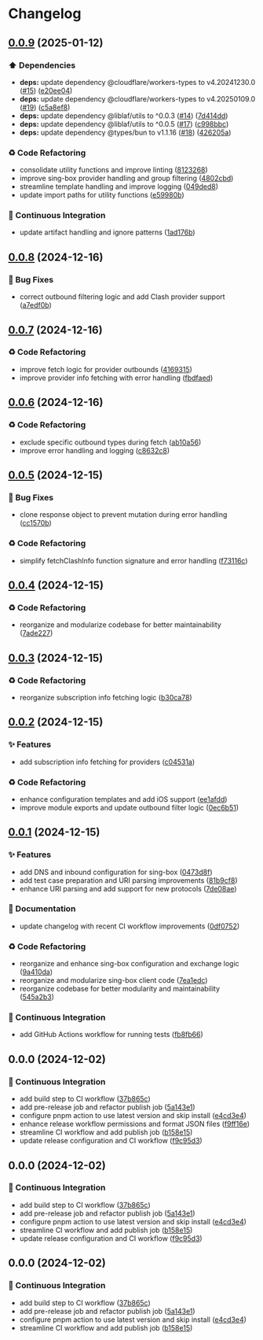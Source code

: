 # Changelog

## [0.0.9](https://github.com/liblaf/sub-converter/compare/v0.0.8...v0.0.9) (2025-01-12)


### ⬆️ Dependencies

* **deps:** update dependency @cloudflare/workers-types to v4.20241230.0 ([#15](https://github.com/liblaf/sub-converter/issues/15)) ([e20ee04](https://github.com/liblaf/sub-converter/commit/e20ee045a8e87d6c122d214aec6a57319d92feb0))
* **deps:** update dependency @cloudflare/workers-types to v4.20250109.0 ([#19](https://github.com/liblaf/sub-converter/issues/19)) ([c5a8ef8](https://github.com/liblaf/sub-converter/commit/c5a8ef8796b80bc9af528f5480927734deda261b))
* **deps:** update dependency @liblaf/utils to ^0.0.3 ([#14](https://github.com/liblaf/sub-converter/issues/14)) ([7d414dd](https://github.com/liblaf/sub-converter/commit/7d414dd6f3041aa37e74e9590d0764e39b810809))
* **deps:** update dependency @liblaf/utils to ^0.0.5 ([#17](https://github.com/liblaf/sub-converter/issues/17)) ([c998bbc](https://github.com/liblaf/sub-converter/commit/c998bbcc0fc46ddb0585995050df60fed8c1c670))
* **deps:** update dependency @types/bun to v1.1.16 ([#18](https://github.com/liblaf/sub-converter/issues/18)) ([426205a](https://github.com/liblaf/sub-converter/commit/426205a6e564506907ac852d50275abf983bd150))


### ♻ Code Refactoring

* consolidate utility functions and improve linting ([8123268](https://github.com/liblaf/sub-converter/commit/81232687bb2e58d5ff424e3d55898ff93046366b))
* improve sing-box provider handling and group filtering ([4802cbd](https://github.com/liblaf/sub-converter/commit/4802cbd4eca8aad192840110b566b0f1f94e049a))
* streamline template handling and improve logging ([049ded8](https://github.com/liblaf/sub-converter/commit/049ded857506d57e81b45f2c3fd9af64e239fb0e))
* update import paths for utility functions ([e59980b](https://github.com/liblaf/sub-converter/commit/e59980b2f7feb99398afd28b0dc3a754fd20817c))


### 🔧 Continuous Integration

* update artifact handling and ignore patterns ([1ad176b](https://github.com/liblaf/sub-converter/commit/1ad176b2de0983c11979395d2d9f7b15f7e71958))

## [0.0.8](https://github.com/liblaf/sub-converter/compare/v0.0.7...v0.0.8) (2024-12-16)

### 🐛 Bug Fixes

- correct outbound filtering logic and add Clash provider support ([a7edf0b](https://github.com/liblaf/sub-converter/commit/a7edf0bca4e7e4dd60000666dfb8619df3ef2bf7))

## [0.0.7](https://github.com/liblaf/sub-converter/compare/v0.0.6...v0.0.7) (2024-12-16)

### ♻ Code Refactoring

- improve fetch logic for provider outbounds ([4169315](https://github.com/liblaf/sub-converter/commit/4169315f153b03fe72be399a76923a951c15f0d1))
- improve provider info fetching with error handling ([fbdfaed](https://github.com/liblaf/sub-converter/commit/fbdfaed9e843b72f2157742ad99d0735f1725a7b))

## [0.0.6](https://github.com/liblaf/sub-converter/compare/v0.0.5...v0.0.6) (2024-12-16)

### ♻ Code Refactoring

- exclude specific outbound types during fetch ([ab10a56](https://github.com/liblaf/sub-converter/commit/ab10a567cac8426ed4a1b376de23e25167ba5140))
- improve error handling and logging ([c8632c8](https://github.com/liblaf/sub-converter/commit/c8632c85a00b8e14f48cfe41b7009df4a991f0c7))

## [0.0.5](https://github.com/liblaf/sub-converter/compare/v0.0.4...v0.0.5) (2024-12-15)

### 🐛 Bug Fixes

- clone response object to prevent mutation during error handling ([cc1570b](https://github.com/liblaf/sub-converter/commit/cc1570b0d933298aa9838dd1cd148e6d3bb771a1))

### ♻ Code Refactoring

- simplify fetchClashInfo function signature and error handling ([f73116c](https://github.com/liblaf/sub-converter/commit/f73116c16a5f74649810016d82c7abc178917f29))

## [0.0.4](https://github.com/liblaf/sub-converter/compare/v0.0.3...v0.0.4) (2024-12-15)

### ♻ Code Refactoring

- reorganize and modularize codebase for better maintainability ([7ade227](https://github.com/liblaf/sub-converter/commit/7ade227b8264853fe14c9bbc345ff1c0176c911e))

## [0.0.3](https://github.com/liblaf/sub-converter/compare/v0.0.2...v0.0.3) (2024-12-15)

### ♻ Code Refactoring

- reorganize subscription info fetching logic ([b30ca78](https://github.com/liblaf/sub-converter/commit/b30ca78f5a20c7cede9cfe6591a187e5bce25624))

## [0.0.2](https://github.com/liblaf/sub-converter/compare/v0.0.1...v0.0.2) (2024-12-15)

### ✨ Features

- add subscription info fetching for providers ([c04531a](https://github.com/liblaf/sub-converter/commit/c04531a52be7b55d7dd5f4a1b43110c90cf074a4))

### ♻ Code Refactoring

- enhance configuration templates and add iOS support ([ee1afdd](https://github.com/liblaf/sub-converter/commit/ee1afdd46b68bddec9810d615a5cf0c0153edbdc))
- improve module exports and update outbound filter logic ([0ec6b51](https://github.com/liblaf/sub-converter/commit/0ec6b5170a99d0738dda8ce900036625fffd3310))

## [0.0.1](https://github.com/liblaf/sub-converter/compare/v0.0.0...v0.0.1) (2024-12-15)

### ✨ Features

- add DNS and inbound configuration for sing-box ([0473d8f](https://github.com/liblaf/sub-converter/commit/0473d8f2ec56b49127c3d9532d3a1389f0040525))
- add test case preparation and URI parsing improvements ([81b9cf8](https://github.com/liblaf/sub-converter/commit/81b9cf81d978f49f07e78ed6b648253934ad47c4))
- enhance URI parsing and add support for new protocols ([7de08ae](https://github.com/liblaf/sub-converter/commit/7de08aecb236debbb85bccde95777369438afafc))

### 📝 Documentation

- update changelog with recent CI workflow improvements ([0df0752](https://github.com/liblaf/sub-converter/commit/0df07524035cf4f3374f4f4415fc0a8818948805))

### ♻ Code Refactoring

- reorganize and enhance sing-box configuration and exchange logic ([9a410da](https://github.com/liblaf/sub-converter/commit/9a410dabd4ce82d614d939a0eb39a9c2e1d6f423))
- reorganize and modularize sing-box client code ([7ea1edc](https://github.com/liblaf/sub-converter/commit/7ea1edc201573b00ae63459a1dc1b89ad0d81b16))
- reorganize codebase for better modularity and maintainability ([545a2b3](https://github.com/liblaf/sub-converter/commit/545a2b34afee7cbaf955470103a056405ab656a7))

### 🔧 Continuous Integration

- add GitHub Actions workflow for running tests ([fb8fb66](https://github.com/liblaf/sub-converter/commit/fb8fb66702c6169e6f3f22d45259f202ae4a1f52))

## 0.0.0 (2024-12-02)

### 🔧 Continuous Integration

- add build step to CI workflow ([37b865c](https://github.com/liblaf/sub-converter/commit/37b865c69a15f1162399a87b9b1da4cbc02448fa))
- add pre-release job and refactor publish job ([5a143e1](https://github.com/liblaf/sub-converter/commit/5a143e1c33bdfe129d40c4382450d07e975c336b))
- configure pnpm action to use latest version and skip install ([e4cd3e4](https://github.com/liblaf/sub-converter/commit/e4cd3e4a67ef9ea9233853fdb120bf45c8d85fb7))
- enhance release workflow permissions and format JSON files ([f9ff16e](https://github.com/liblaf/sub-converter/commit/f9ff16ebfa2c4518d650c8d32467221f3152f668))
- streamline CI workflow and add publish job ([b158e15](https://github.com/liblaf/sub-converter/commit/b158e152e28204b3753862154903533dc5c20721))
- update release configuration and CI workflow ([f9c95d3](https://github.com/liblaf/sub-converter/commit/f9c95d348d8d39f82b86be779441f0928e88e60f))

## 0.0.0 (2024-12-02)

### 🔧 Continuous Integration

- add build step to CI workflow ([37b865c](https://github.com/liblaf/sub-converter/commit/37b865c69a15f1162399a87b9b1da4cbc02448fa))
- add pre-release job and refactor publish job ([5a143e1](https://github.com/liblaf/sub-converter/commit/5a143e1c33bdfe129d40c4382450d07e975c336b))
- configure pnpm action to use latest version and skip install ([e4cd3e4](https://github.com/liblaf/sub-converter/commit/e4cd3e4a67ef9ea9233853fdb120bf45c8d85fb7))
- streamline CI workflow and add publish job ([b158e15](https://github.com/liblaf/sub-converter/commit/b158e152e28204b3753862154903533dc5c20721))
- update release configuration and CI workflow ([f9c95d3](https://github.com/liblaf/sub-converter/commit/f9c95d348d8d39f82b86be779441f0928e88e60f))

## 0.0.0 (2024-12-02)

### 🔧 Continuous Integration

- add build step to CI workflow ([37b865c](https://github.com/liblaf/sub-converter/commit/37b865c69a15f1162399a87b9b1da4cbc02448fa))
- add pre-release job and refactor publish job ([5a143e1](https://github.com/liblaf/sub-converter/commit/5a143e1c33bdfe129d40c4382450d07e975c336b))
- configure pnpm action to use latest version and skip install ([e4cd3e4](https://github.com/liblaf/sub-converter/commit/e4cd3e4a67ef9ea9233853fdb120bf45c8d85fb7))
- streamline CI workflow and add publish job ([b158e15](https://github.com/liblaf/sub-converter/commit/b158e152e28204b3753862154903533dc5c20721))

